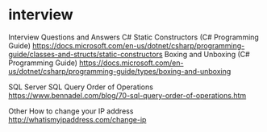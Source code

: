 # interview
Interview Questions and Answers
C#
Static Constructors (C# Programming Guide)
https://docs.microsoft.com/en-us/dotnet/csharp/programming-guide/classes-and-structs/static-constructors
Boxing and Unboxing (C# Programming Guide)
https://docs.microsoft.com/en-us/dotnet/csharp/programming-guide/types/boxing-and-unboxing

SQL Server
SQL Query Order of Operations 
https://www.bennadel.com/blog/70-sql-query-order-of-operations.htm


Other
How to change your IP address
http://whatismyipaddress.com/change-ip
